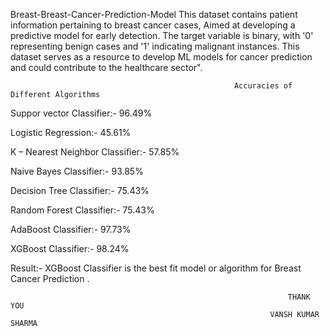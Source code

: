 Breast-Breast-Cancer-Prediction-Model
This dataset contains patient information pertaining to breast cancer cases,
Aimed at developing a predictive model for early detection. 
The target variable is binary, with '0' representing benign cases and '1' indicating malignant instances.
This dataset serves as a resource to develop ML models for cancer prediction and could contribute to the healthcare sector".
                                    
                                                      Accuracies of Different Algorithms
Suppor vector Classifier:-        96.49%

Logistic Regression:-             45.61%

K – Nearest Neighbor Classifier:- 57.85%

Naive Bayes Classifier:-          93.85%

Decision Tree Classifier:-        75.43%

Random Forest Classifier:-        75.43%

AdaBoost Classifier:-             97.73%

XGBoost Classifier:-              98.24%

Result:- XGBoost Classifier is the best fit model or algorithm for Breast Cancer Prediction .

                                                                  THANK YOU 
                                                              VANSH KUMAR SHARMA    
 
